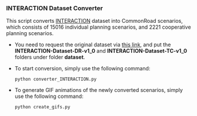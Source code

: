### INTERACTION Dataset Converter

This script converts [INTERACTION](https://interaction-dataset.com/) dataset into CommonRoad scenarios, which consists of 15016 individual planning scenarios, and 2221 cooperative planning scenarios.

- You need to request the original dataset via [this link](https://docs.google.com/forms/d/e/1FAIpQLSdX1XM14idrtHEd9HIiUMCCbiiQZlvwJTaixY8U4PfXCqJ5Zg/viewform), and put the **INTERACTION-Dataset-DR-v1_0** and **INTERACTION-Dataset-TC-v1_0** folders under folder **dataset**.

- To start conversion, simply use the following command:

  ```shell
  python converter_INTERACTION.py
  ```

- To generate GIF animations of the newly converted scenarios, simply use the following command:

  ```shell
  python create_gifs.py
  ```

  